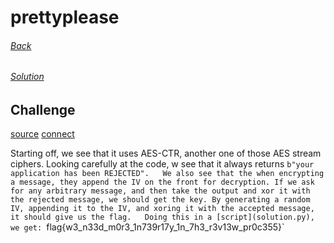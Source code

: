 # prettyplease
###### [Back](../README.md)
###### [Solution](solution.py)

## Challenge
[source](server.py)
[connect](connect.sh)

Starting off, we see that it uses AES-CTR, another one of those AES stream
ciphers. Looking carefully at the code, w see that it always returns `b"your
application has been REJECTED".  
We also see that the when encrypting a message, they append the IV on the front
for decryption. If we ask for any arbitrary message, and then take the output
and xor it with the rejected message, we should get the key. By generating
a random IV, appending it to the IV, and xoring it with the accepted message,
it should give us the flag.  
Doing this in a [script](solution.py), we get:
`flag{w3_n33d_m0r3_1n739r17y_1n_7h3_r3v13w_pr0c355}`
